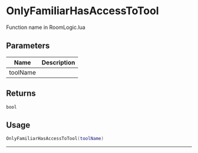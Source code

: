 # OnlyFamiliarHasAccessToTool

Function name in RoomLogic.lua

## Parameters

| Name     | Description |
| -------- | ----------- |
| toolName |             |

## Returns

`bool`

## Usage

```lua
OnlyFamiliarHasAccessToTool(toolName)
```

---
